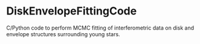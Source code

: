 # DiskEnvelopeFittingCode
C/Python code to perform MCMC fitting of interferometric data on disk and envelope structures surrounding young stars.

